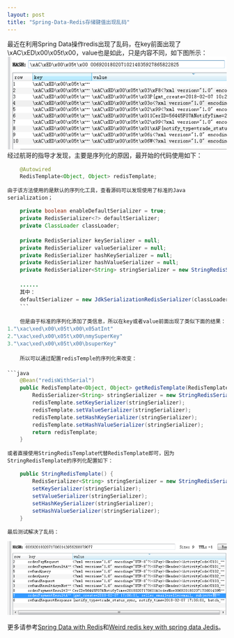 ```yaml
---
layout: post
title: "Spring-Data-Redis存储键值出现乱码"
---  
```


   最近在利用Spring Data操作redis出现了乱码，在key前面出现了\xAC\xED\x00\x05t\x00，value也是如此，只是内容不同，如下图所示：
![乱码](/img/post/20180208_1.png)
	经过航哥的指导才发现，主要是序列化的原因，最开始的代码使用如下：
	
```java
	@Autowired
	RedisTemplate<Object, Object> redisTemplate;
```
	
	由于该方法使用的是默认的序列化工具，查看源码可以发现使用了标准的Java serialization；
	
```java
	private boolean enableDefaultSerializer = true;
	private RedisSerializer<?> defaultSerializer;
	private ClassLoader classLoader;

	private RedisSerializer keySerializer = null;
	private RedisSerializer valueSerializer = null;
	private RedisSerializer hashKeySerializer = null;
	private RedisSerializer hashValueSerializer = null;
	private RedisSerializer<String> stringSerializer = new StringRedisSerializer();
	
	......
	其中：
	defaultSerializer = new JdkSerializationRedisSerializer(classLoader != null ? classLoader : this.getClass().getClassLoader());
	```
	
	但是由于标准的序列化添加了类信息，所以在key或者value前面出现了类似下面的结果：
1."\xac\xed\x00\x05t\x00\x05atInt"
2."\xac\xed\x00\x05t\x00\nmySuperKey"
3."\xac\xed\x00\x05t\x00\bsuperKey"
	
	所以可以通过配置redisTemple的序列化来改变：
	
```java
	@Bean("redisWithSerial")
	public RedisTemplate<Object, Object> getRedisTemplate(RedisTemplate<Object, Object> redisTemplate) {
	    RedisSerializer<String> stringSerializer = new StringRedisSerializer();
	    redisTemplate.setKeySerializer(stringSerializer);
	    redisTemplate.setValueSerializer(stringSerializer);
	    redisTemplate.setHashKeySerializer(stringSerializer);
	    redisTemplate.setHashValueSerializer(stringSerializer);
	    return redisTemplate;
	}
```
	或者直接使用StringRedisTemplate代替RedisTemplate即可，因为StringRedisTemplate的序列化配置如下：
	
```java
	public StringRedisTemplate() {
		RedisSerializer<String> stringSerializer = new StringRedisSerializer();
		setKeySerializer(stringSerializer);
		setValueSerializer(stringSerializer);
		setHashKeySerializer(stringSerializer);
		setHashValueSerializer(stringSerializer);
	}
```
	
	最后测试解决了乱码：
![乱码](/img/post/20180208_2.png)
	
更多请参考[Spring Data with Redis](https://dzone.com/articles/spring-data-redis)和[Weird redis key with spring data Jedis](https://stackoverflow.com/questions/13215024/weird-redis-key-with-spring-data-jedis)。
	
	
	